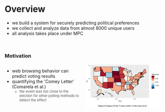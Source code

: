 # Overview

<ul>
  <li v-click="1">we build a system for securely predicting political preferences</li>
  <li v-click="2">we collect and analyze data from almost 8000 unique users</li>
  <li v-click="3">all analysis takes place under MPC</li>
</ul>

<br>

<h3 v-click="4">Motivation</h3>

<div style="display: flex; align-items: flex-start; justify-content: space-between;">
  <div style="flex: 1; max-width: 50%; padding-right: 20px;">
    <ul>
      <li v-click="5">web browsing behavior can predict voting results</li>
      <li v-click="6">quantifying the 'Comey Letter' (Comarela et al.)
        <ul>
          <li class="nested-gray" v-click="8">the event was too close to the election for other polling methods to detect the effect</li>
        </ul>
      </li>
    </ul>
  </div>
  <div style="flex: 1; text-align: right;" v-click="7">
    <img src="../../figures/comey-letter.png" alt="Motivation Figure" style="max-width: 100%; height: auto;" />
  </div>
</div>

<style scoped>
.nested-gray {
  font-size: 0.8em;
  color: #555555 !important;
}
</style>